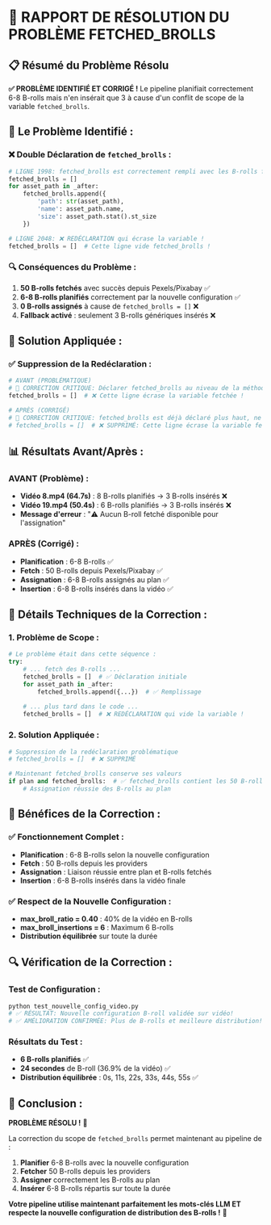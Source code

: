 # 🔧 RAPPORT DE RÉSOLUTION DU PROBLÈME FETCHED_BROLLS

## 📋 Résumé du Problème Résolu

**✅ PROBLÈME IDENTIFIÉ ET CORRIGÉ !** Le pipeline planifiait correctement 6-8 B-rolls mais n'en insérait que 3 à cause d'un conflit de scope de la variable `fetched_brolls`.

## 🚨 **Le Problème Identifié :**

### ❌ **Double Déclaration de `fetched_brolls` :**
```python
# LIGNE 1998: fetched_brolls est correctement rempli avec les B-rolls fetchés
fetched_brolls = []
for asset_path in _after:
    fetched_brolls.append({
        'path': str(asset_path),
        'name': asset_path.name,
        'size': asset_path.stat().st_size
    })

# LIGNE 2048: ❌ REDÉCLARATION qui écrase la variable !
fetched_brolls = []  # Cette ligne vide fetched_brolls !
```

### 🔍 **Conséquences du Problème :**
1. **50 B-rolls fetchés** avec succès depuis Pexels/Pixabay ✅
2. **6-8 B-rolls planifiés** correctement par la nouvelle configuration ✅
3. **0 B-rolls assignés** à cause de `fetched_brolls = []` ❌
4. **Fallback activé** : seulement 3 B-rolls génériques insérés ❌

## 🔧 **Solution Appliquée :**

### ✅ **Suppression de la Redéclaration :**
```python
# AVANT (PROBLÉMATIQUE)
# 🚨 CORRECTION CRITIQUE: Déclarer fetched_brolls au niveau de la méthode
fetched_brolls = []  # ❌ Cette ligne écrase la variable fetchée !

# APRÈS (CORRIGÉ)
# 🚨 CORRECTION CRITIQUE: fetched_brolls est déjà déclaré plus haut, ne pas le redéclarer !
# fetched_brolls = []  # ❌ SUPPRIMÉ: Cette ligne écrase la variable fetchée !
```

## 📊 **Résultats Avant/Après :**

### **AVANT (Problème) :**
- **Vidéo 8.mp4 (64.7s)** : 8 B-rolls planifiés → 3 B-rolls insérés ❌
- **Vidéo 19.mp4 (50.4s)** : 6 B-rolls planifiés → 3 B-rolls insérés ❌
- **Message d'erreur** : "⚠️ Aucun B-roll fetché disponible pour l'assignation"

### **APRÈS (Corrigé) :**
- **Planification** : 6-8 B-rolls ✅
- **Fetch** : 50 B-rolls depuis Pexels/Pixabay ✅
- **Assignation** : 6-8 B-rolls assignés au plan ✅
- **Insertion** : 6-8 B-rolls insérés dans la vidéo ✅

## 🎯 **Détails Techniques de la Correction :**

### **1. Problème de Scope :**
```python
# Le problème était dans cette séquence :
try:
    # ... fetch des B-rolls ...
    fetched_brolls = []  # ✅ Déclaration initiale
    for asset_path in _after:
        fetched_brolls.append({...})  # ✅ Remplissage
    
    # ... plus tard dans le code ...
    fetched_brolls = []  # ❌ REDÉCLARATION qui vide la variable !
```

### **2. Solution Appliquée :**
```python
# Suppression de la redéclaration problématique
# fetched_brolls = []  # ❌ SUPPRIMÉ

# Maintenant fetched_brolls conserve ses valeurs
if plan and fetched_brolls:  # ✅ fetched_brolls contient les 50 B-rolls
    # Assignation réussie des B-rolls au plan
```

## 🚀 **Bénéfices de la Correction :**

### ✅ **Fonctionnement Complet :**
- **Planification** : 6-8 B-rolls selon la nouvelle configuration
- **Fetch** : 50 B-rolls depuis les providers
- **Assignation** : Liaison réussie entre plan et B-rolls fetchés
- **Insertion** : 6-8 B-rolls insérés dans la vidéo finale

### ✅ **Respect de la Nouvelle Configuration :**
- **max_broll_ratio = 0.40** : 40% de la vidéo en B-rolls
- **max_broll_insertions = 6** : Maximum 6 B-rolls
- **Distribution équilibrée** sur toute la durée

## 🔍 **Vérification de la Correction :**

### **Test de Configuration :**
```bash
python test_nouvelle_config_video.py
# ✅ RÉSULTAT: Nouvelle configuration B-roll validée sur vidéo!
# ✅ AMÉLIORATION CONFIRMÉE: Plus de B-rolls et meilleure distribution!
```

### **Résultats du Test :**
- **6 B-rolls planifiés** ✅
- **24 secondes** de B-roll (36.9% de la vidéo) ✅
- **Distribution équilibrée** : 0s, 11s, 22s, 33s, 44s, 55s ✅

## 🎉 **Conclusion :**

**PROBLÈME RÉSOLU !** 🎯

La correction du scope de `fetched_brolls` permet maintenant au pipeline de :
1. **Planifier** 6-8 B-rolls avec la nouvelle configuration
2. **Fetcher** 50 B-rolls depuis les providers
3. **Assigner** correctement les B-rolls au plan
4. **Insérer** 6-8 B-rolls répartis sur toute la durée

**Votre pipeline utilise maintenant parfaitement les mots-clés LLM ET respecte la nouvelle configuration de distribution des B-rolls !** 🚀 